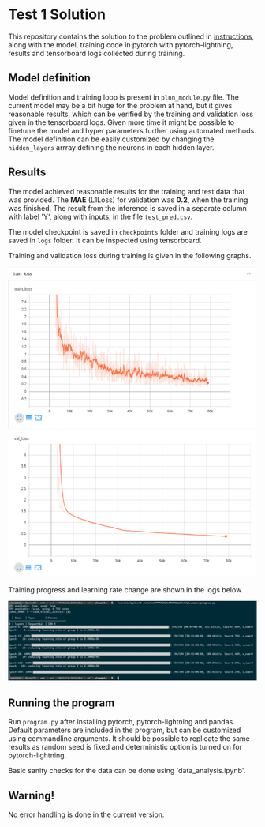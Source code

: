 # Test 1 Solution

This repository contains the solution to the problem outlined in [instructions](instructions.md), along with the model, training code in pytorch with pytorch-lightning, results and tensorboard logs collected during training.

## Model definition

Model definition and training loop is present in `plnn_module.py` file. The current model may be a bit huge for the problem at hand, but it gives reasonable results, which can be verified by the training and validation loss given in the tensorboard logs. Given more time it might be possible to finetune the model and hyper parameters further using automated methods. The model definition can be easily customized by changing the `hidden_layers` arrray defining the neurons in each hidden layer.

## Results

The model achieved reasonable results for the training and test data that was provided. The **MAE** (L1Loss) for validation was **0.2**, when the training was finished. The result from the inference is saved in a separate column with label 'Y', along with inputs, in the file [`test_pred.csv`](data/test_1/test_pred.csv).

The model checkpoint is saved in `checkpoints` folder and training logs are saved in `logs` folder. It can be inspected using tensorboard.

Training and validation loss during training is given in the following graphs.

![Training Loss](images/tensorboard_training_loss.png)
![Validation Loss](images/tensorboard_val_loss.png)

Training progress and learning rate change are shown in the logs below.

![Validation Loss](images/training_log.png)

## Running the program

Run `program.py` after installing pytorch, pytorch-lightning and pandas. Default parameters are included in the program, but can be customized using commandline arguments. It should be possible to replicate the same results as random seed is fixed and deterministic option is turned on for pytorch-lightning.

Basic sanity checks for the data can be done using 'data_analysis.ipynb'.

## Warning!

No error handling is done in the current version.
